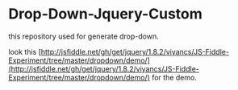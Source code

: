 Drop-Down-Jquery-Custom
=======================

this repository used for generate drop-down.

look this [http://jsfiddle.net/gh/get/jquery/1.8.2/viyancs/JS-Fiddle-Experiment/tree/master/dropdown/demo/](http://jsfiddle.net/gh/get/jquery/1.8.2/viyancs/JS-Fiddle-Experiment/tree/master/dropdown/demo/) for the demo.